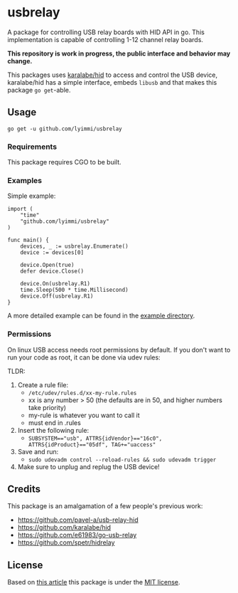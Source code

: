 # usbrelay

A package for controlling USB relay boards with HID API in go.
This implementation is capable of controlling 1-12 channel relay boards.

**This repository is work in progress, the public interface and behavior may change.**

This packages uses [karalabe/hid](https://github.com/karalabe/hid) to access and control the USB device, karalabe/hid 
has a simple interface, embeds `libusb` and that makes this package `go get`-able.

## Usage

```shell
go get -u github.com/lyimmi/usbrelay
```

### Requirements

This package requires CGO to be built.

### Examples

Simple example:

```golang
import (
    "time"
    "github.com/lyimmi/usbrelay"
)

func main() {
    devices, _ := usbrelay.Enumerate()
    device := devices[0]
	
    device.Open(true)
    defer device.Close()
	
    device.On(usbrelay.R1)
    time.Sleep(500 * time.Millisecond)
    device.Off(usbrelay.R1)
}
```

A more detailed example can be found in the [example directory](https://github.com/lyimmi/usbrelay/blob/main/example/main.go).

### Permissions

On linux USB access needs root permissions by default. If you don't want to run your code as root, it can be done via 
udev rules:

TLDR:
1. Create a rule file: 
   - `/etc/udev/rules.d/xx-my-rule.rules`
   - xx is any number > 50 (the defaults are in 50, and higher numbers take priority)
   - my-rule is whatever you want to call it 
   - must end in .rules
2. Insert the following rule:
   - `SUBSYSTEM=="usb", ATTRS{idVendor}=="16c0", ATTRS{idProduct}=="05df", TAG+="uaccess"`
3. Save and run:
   - `sudo udevadm control --reload-rules && sudo udevadm trigger`
4. Make sure to unplug and replug the USB device!

## Credits

This package is an amalgamation of a few people's previous work:

- https://github.com/pavel-a/usb-relay-hid
- https://github.com/karalabe/hid
- https://github.com/e61983/go-usb-relay
- https://github.com/spetr/hidrelay

## License

Based on [this article](https://en.wikipedia.org/wiki/Open-source_license#Types) this package is under the [MIT license](https://github.com/lyimmi/usbrelay/blob/main/LICENSE).
